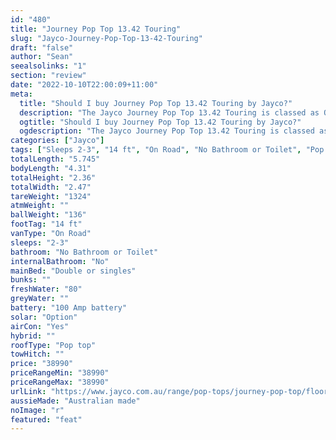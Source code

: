 ```yaml
---
id: "480"
title: "Journey Pop Top 13.42 Touring"
slug: "Jayco-Journey-Pop-Top-13-42-Touring"
draft: "false"
author: "Sean"
seealsolinks: "1"
section: "review"
date: "2022-10-10T22:00:09+11:00"
meta:
  title: "Should I buy Journey Pop Top 13.42 Touring by Jayco?"
  description: "The Jayco Journey Pop Top 13.42 Touring is classed as On Road, and sleeps 2-3 people. It is Australian made and comes in at 14 ft. It generally has No Bathroom or Toilet."
  ogtitle: "Should I buy Journey Pop Top 13.42 Touring by Jayco?"
  ogdescription: "The Jayco Journey Pop Top 13.42 Touring is classed as On Road, and sleeps 2-3 people. It is Australian made and comes in at 14 ft. It generally has No Bathroom or Toilet."
categories: ["Jayco"]
tags: ["Sleeps 2-3", "14 ft", "On Road", "No Bathroom or Toilet", "Pop top", "Under 50k"]
totalLength: "5.745"
bodyLength: "4.31"
totalHeight: "2.36"
totalWidth: "2.47"
tareWeight: "1324"
atmWeight: ""
ballWeight: "136"
footTag: "14 ft"
vanType: "On Road"
sleeps: "2-3"
bathroom: "No Bathroom or Toilet"
internalBathroom: "No"
mainBed: "Double or singles"
bunks: ""
freshWater: "80"
greyWater: ""
battery: "100 Amp battery"
solar: "Option"
airCon: "Yes"
hybrid: ""
roofType: "Pop top"
towHitch: ""
price: "38990"
priceRangeMin: "38990"
priceRangeMax: "38990"
urlLink: "https://www.jayco.com.au/range/pop-tops/journey-pop-top/floor-plans/touring/journey-1342-1jy-my22"
aussieMade: "Australian made"
noImage: "r"
featured: "feat"
---
```

